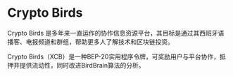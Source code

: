 # Crypto Birds

Crypto Birds 是多年来一直运作的协作信息资源平台，其目标是通过其西班牙语播客、电报频道和群组，帮助更多人了解技术和区块链投资。

Crypto Birds（XCB）是一种BEP-20实用程序令牌，可奖励用户与平台协作，抵押并提供流动性，同时改进BirdBrain算法的分析。

